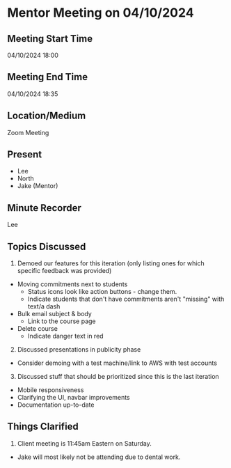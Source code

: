 # Mentor Meeting on 04/10/2024
## Meeting Start Time
04/10/2024 18:00

## Meeting End Time
04/10/2024 18:35

## Location/Medium
Zoom Meeting

## Present
- Lee
- North
- Jake (Mentor)

## Minute Recorder
Lee

## Topics Discussed
1. Demoed our features for this iteration (only listing ones for which specific feedback was provided)
  - Moving commitments next to students
    - Status icons look like action buttons - change them.
    - Indicate students that don't have commitments aren't "missing" with text/a dash
  - Bulk email subject & body
    - Link to the course page
  - Delete course
    - Indicate danger text in red
2. Discussed presentations in publicity phase
  - Consider demoing with a test machine/link to AWS with test accounts
3. Discussed stuff that should be prioritized since this is the last iteration
  - Mobile responsiveness
  - Clarifying the UI, navbar improvements
  - Documentation up-to-date

## Things Clarified
1. Client meeting is 11:45am Eastern on Saturday.
  - Jake will most likely not be attending due to dental work.
